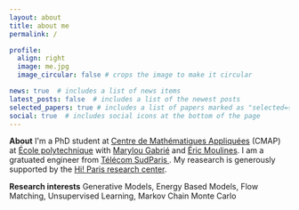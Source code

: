 ```yaml
---
layout: about
title: about me
permalink: /

profile:
  align: right
  image: me.jpg
  image_circular: false # crops the image to make it circular

news: true  # includes a list of news items
latest_posts: false  # includes a list of the newest posts
selected_papers: true # includes a list of papers marked as "selected={true}"
social: true  # includes social icons at the bottom of the page
---
```


**About** I'm a PhD student at [Centre de Mathématiques Appliquées](https://portail.polytechnique.edu/cmap/fr) (CMAP) at [École polytechnique](https://www.polytechnique.edu/) with [Marylou Gabrié](https://marylou-gabrie.github.io/) and [Éric Moulines](https://scholar.google.fr/citations?user=_XE1LvQAAAAJ). I am a gratuated engineer from [Télécom SudParis
](https://www.telecom-sudparis.eu/). My reasearch is generously supported by the [Hi! Paris research center](https://www.hi-paris.fr/).

**Research interests** Generative Models, Energy Based Models, Flow Matching, Unsupervised Learning, Markov Chain Monte Carlo